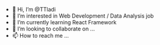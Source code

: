- 👋 Hi, I’m @TTladi
- 👀 I’m interested in Web Development / Data Analysis job
- 🌱 I’m currently learning React Framework 
- 💞️ I’m looking to collaborate on ...
- 📫 How to reach me ...

<!---
TTladi/TTladi is a ✨ special ✨ repository because its `README.md` (this file) appears on your GitHub profile.
You can click the Preview link to take a look at your changes.
--->
